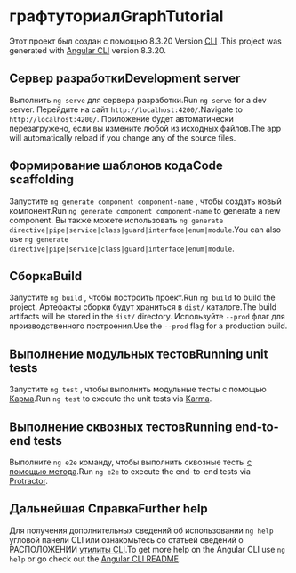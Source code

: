 # <a name="graphtutorial"></a><span data-ttu-id="a7833-101">графтуториал</span><span class="sxs-lookup"><span data-stu-id="a7833-101">GraphTutorial</span></span>

<span data-ttu-id="a7833-102">Этот проект был создан с помощью 8.3.20 Version [CLI](https://github.com/angular/angular-cli) .</span><span class="sxs-lookup"><span data-stu-id="a7833-102">This project was generated with [Angular CLI](https://github.com/angular/angular-cli) version 8.3.20.</span></span>

## <a name="development-server"></a><span data-ttu-id="a7833-103">Сервер разработки</span><span class="sxs-lookup"><span data-stu-id="a7833-103">Development server</span></span>

<span data-ttu-id="a7833-104">Выполнить `ng serve` для сервера разработки.</span><span class="sxs-lookup"><span data-stu-id="a7833-104">Run `ng serve` for a dev server.</span></span> <span data-ttu-id="a7833-105">Перейдите на сайт `http://localhost:4200/`.</span><span class="sxs-lookup"><span data-stu-id="a7833-105">Navigate to `http://localhost:4200/`.</span></span> <span data-ttu-id="a7833-106">Приложение будет автоматически перезагружено, если вы измените любой из исходных файлов.</span><span class="sxs-lookup"><span data-stu-id="a7833-106">The app will automatically reload if you change any of the source files.</span></span>

## <a name="code-scaffolding"></a><span data-ttu-id="a7833-107">Формирование шаблонов кода</span><span class="sxs-lookup"><span data-stu-id="a7833-107">Code scaffolding</span></span>

<span data-ttu-id="a7833-108">Запустите `ng generate component component-name` , чтобы создать новый компонент.</span><span class="sxs-lookup"><span data-stu-id="a7833-108">Run `ng generate component component-name` to generate a new component.</span></span> <span data-ttu-id="a7833-109">Вы также можете использовать `ng generate directive|pipe|service|class|guard|interface|enum|module`.</span><span class="sxs-lookup"><span data-stu-id="a7833-109">You can also use `ng generate directive|pipe|service|class|guard|interface|enum|module`.</span></span>

## <a name="build"></a><span data-ttu-id="a7833-110">Сборка</span><span class="sxs-lookup"><span data-stu-id="a7833-110">Build</span></span>

<span data-ttu-id="a7833-111">Запустите `ng build` , чтобы построить проект.</span><span class="sxs-lookup"><span data-stu-id="a7833-111">Run `ng build` to build the project.</span></span> <span data-ttu-id="a7833-112">Артефакты сборки будут храниться в `dist/` каталоге.</span><span class="sxs-lookup"><span data-stu-id="a7833-112">The build artifacts will be stored in the `dist/` directory.</span></span> <span data-ttu-id="a7833-113">Используйте `--prod` флаг для производственного построения.</span><span class="sxs-lookup"><span data-stu-id="a7833-113">Use the `--prod` flag for a production build.</span></span>

## <a name="running-unit-tests"></a><span data-ttu-id="a7833-114">Выполнение модульных тестов</span><span class="sxs-lookup"><span data-stu-id="a7833-114">Running unit tests</span></span>

<span data-ttu-id="a7833-115">Запустите `ng test` , чтобы выполнить модульные тесты с помощью [Карма](https://karma-runner.github.io).</span><span class="sxs-lookup"><span data-stu-id="a7833-115">Run `ng test` to execute the unit tests via [Karma](https://karma-runner.github.io).</span></span>

## <a name="running-end-to-end-tests"></a><span data-ttu-id="a7833-116">Выполнение сквозных тестов</span><span class="sxs-lookup"><span data-stu-id="a7833-116">Running end-to-end tests</span></span>

<span data-ttu-id="a7833-117">Выполните `ng e2e` команду, чтобы выполнить сквозные тесты [с помощью метода](http://www.protractortest.org/).</span><span class="sxs-lookup"><span data-stu-id="a7833-117">Run `ng e2e` to execute the end-to-end tests via [Protractor](http://www.protractortest.org/).</span></span>

## <a name="further-help"></a><span data-ttu-id="a7833-118">Дальнейшая Справка</span><span class="sxs-lookup"><span data-stu-id="a7833-118">Further help</span></span>

<span data-ttu-id="a7833-119">Для получения дополнительных сведений об использовании `ng help` угловой панели CLI или ознакомьтесь со статьей сведений о РАСПОЛОЖЕНИИ [утилиты CLI](https://github.com/angular/angular-cli/blob/master/README.md).</span><span class="sxs-lookup"><span data-stu-id="a7833-119">To get more help on the Angular CLI use `ng help` or go check out the [Angular CLI README](https://github.com/angular/angular-cli/blob/master/README.md).</span></span>
